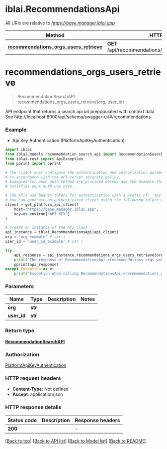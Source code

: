 # iblai.RecommendationsApi

All URIs are relative to *https://base.manager.iblai.app*

Method | HTTP request | Description
------------- | ------------- | -------------
[**recommendations_orgs_users_retrieve**](RecommendationsApi.md#recommendations_orgs_users_retrieve) | **GET** /api/recommendations/orgs/{org}/users/{user_id}/ | 


# **recommendations_orgs_users_retrieve**
> RecommendationSearchAPI recommendations_orgs_users_retrieve(org, user_id)



API endpoint that returns a search api url prepopulated with context data See http://localhost:8000/api/schema/swagger-ui/#/recommendations

### Example

* Api Key Authentication (PlatformApiKeyAuthentication):

```python
import iblai
from iblai.models.recommendation_search_api import RecommendationSearchAPI
from iblai.rest import ApiException
from pprint import pprint

# The client must configure the authentication and authorization parameters
# in accordance with the API server security policy.
# Examples for each auth method are provided below, use the example that
# satisfies your auth use case.

# The APIs use bearer tokens for authentication with a prefix of: `Api-Key`
# You can generate an authenticated client using the following helper method
client = get_platform_api_client(
    host="https://base.manager.iblai.app", 
    key=os.environ["API_KEY"]
)

# Create an instance of the API class
api_instance = iblai.RecommendationsApi(api_client)
org = 'org_example' # str | 
user_id = 'user_id_example' # str | 

try:
    api_response = api_instance.recommendations_orgs_users_retrieve(org, user_id)
    print("The response of RecommendationsApi->recommendations_orgs_users_retrieve:\n")
    pprint(api_response)
except Exception as e:
    print("Exception when calling RecommendationsApi->recommendations_orgs_users_retrieve: %s\n" % e)
```



### Parameters


Name | Type | Description  | Notes
------------- | ------------- | ------------- | -------------
 **org** | **str**|  | 
 **user_id** | **str**|  | 

### Return type

[**RecommendationSearchAPI**](RecommendationSearchAPI.md)

### Authorization

[PlatformApiKeyAuthentication](../README.md#PlatformApiKeyAuthentication)

### HTTP request headers

 - **Content-Type**: Not defined
 - **Accept**: application/json

### HTTP response details

| Status code | Description | Response headers |
|-------------|-------------|------------------|
**200** |  |  -  |

[[Back to top]](#) [[Back to API list]](../README.md#documentation-for-api-endpoints) [[Back to Model list]](../README.md#documentation-for-models) [[Back to README]](../README.md)

